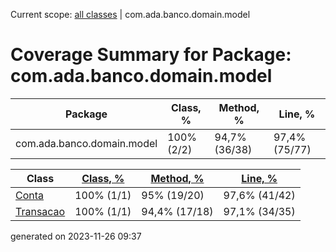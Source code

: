 Current scope: [all classes](../index.md) | com.ada.banco.domain.model

Coverage Summary for Package: com.ada.banco.domain.model
========================================================

| Package | Class, % | Method, % | Line, % |
| --- | --- | --- | --- |
| com.ada.banco.domain.model | 100% (2/2) | 94,7% (36/38) | 97,4% (75/77) |

  
  

| Class | [Class, %](index_SORT_BY_CLASS.md) | [Method, %](index_SORT_BY_METHOD.md) | [Line, %](index_SORT_BY_LINE.md) |
| --- | --- | --- | --- |
| [Conta](sources/source-1.md) | 100% (1/1) | 95% (19/20) | 97,6% (41/42) |
| [Transacao](sources/source-2.md) | 100% (1/1) | 94,4% (17/18) | 97,1% (34/35) |


generated on 2023-11-26 09:37